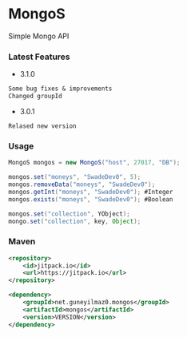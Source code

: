 # MongoS
Simple Mongo API


### Latest Features

- 3.1.0
```txt
Some bug fixes & improvements
Changed groupId
```

- 3.0.1
```
Relased new version
```

### Usage

```JAVA
MongoS mongos = new MongoS("host", 27017, "DB");

mongos.set("moneys", "SwadeDev0", 5);
mongos.removeData("moneys", "SwadeDev0");
mongos.getInt("moneys", "SwadeDev0"); #Integer
mongos.exists("moneys", "SwadeDev0"); #Boolean
```
```JAVA
mongos.set("collection", YObject);
mongo.set("collection", key, Object);
```

### Maven
```XML
<repository>
    <id>jitpack.io</id>
    <url>https://jitpack.io</url>
</repository>
```
```XML
<dependency>
    <groupId>net.guneyilmaz0.mongos</groupId>
    <artifactId>mongos</artifactId>
    <version>VERSION</version>
</dependency>
```
